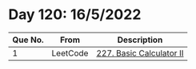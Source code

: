 # Day 120: 16/5/2022

| Que No. | From | Description |
| --- | --- | --- |
| 1 | LeetCode | [227. Basic Calculator II](https://leetcode.com/problems/basic-calculator-ii/) |
